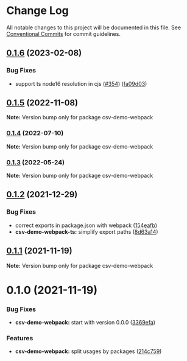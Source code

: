 # Change Log

All notable changes to this project will be documented in this file.
See [Conventional Commits](https://conventionalcommits.org) for commit guidelines.

## [0.1.6](https://github.com/adaltas/node-csv/compare/csv-demo-webpack@0.1.5...csv-demo-webpack@0.1.6) (2023-02-08)


### Bug Fixes

* support ts node16 resolution in cjs ([#354](https://github.com/adaltas/node-csv/issues/354)) ([fa09d03](https://github.com/adaltas/node-csv/commit/fa09d03aaf0008b2790656871ca6b2c4be12d14c))



## [0.1.5](https://github.com/adaltas/node-csv/compare/csv-demo-webpack@0.1.4...csv-demo-webpack@0.1.5) (2022-11-08)

**Note:** Version bump only for package csv-demo-webpack





### [0.1.4](https://github.com/adaltas/node-csv/compare/csv-demo-webpack@0.1.3...csv-demo-webpack@0.1.4) (2022-07-10)

**Note:** Version bump only for package csv-demo-webpack





### [0.1.3](https://github.com/adaltas/node-csv/compare/csv-demo-webpack@0.1.2...csv-demo-webpack@0.1.3) (2022-05-24)

**Note:** Version bump only for package csv-demo-webpack





## [0.1.2](https://github.com/adaltas/node-csv/compare/csv-demo-webpack@0.1.1...csv-demo-webpack@0.1.2) (2021-12-29)


### Bug Fixes

* correct exports in package.json with webpack ([154eafb](https://github.com/adaltas/node-csv/commit/154eafbac866eb4499a0d392f8dcd057695c2586))
* **csv-demo-webpack-ts:** simplify export paths ([8d63a14](https://github.com/adaltas/node-csv/commit/8d63a14313bb6b26f13fafb740cc686f1dfaa65f))





## [0.1.1](https://github.com/adaltas/node-csv/compare/csv-demo-webpack@0.1.0...csv-demo-webpack@0.1.1) (2021-11-19)

**Note:** Version bump only for package csv-demo-webpack





# 0.1.0 (2021-11-19)


### Bug Fixes

* **csv-demo-webpack:** start with version 0.0.0 ([3369efa](https://github.com/adaltas/node-csv/commit/3369efa09831fabb57fef9c94cd4ca14e0b05981))


### Features

* **csv-demo-webpack:** split usages by packages ([214c759](https://github.com/adaltas/node-csv/commit/214c75980d61bf96ec1d6892858887ba29235987))
